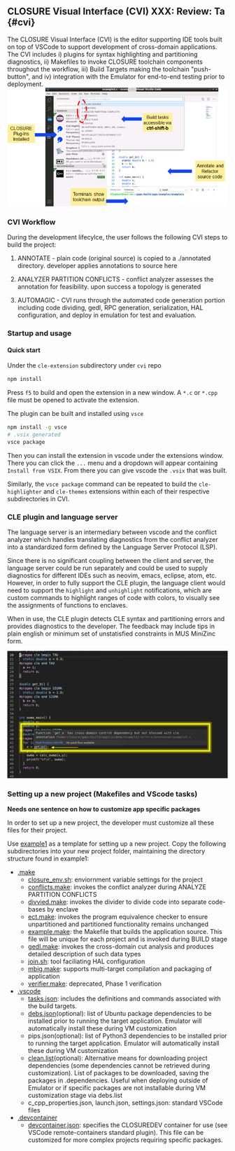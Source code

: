 ## CLOSURE Visual Interface (CVI) **XXX: Review: Ta** {#cvi}
The CLOSURE Visual Interface (CVI) is the editor supporting IDE tools built on top of VSCode to support development of cross-domain applications. The CVI includes i) plugins for syntax highlighting and partitioning diagnostics, ii) Makefiles to invoke CLOSURE toolchain components throughout the workflow, iii) Build Targets making the toolchain "push-button", and iv) integration with the Emulator for end-to-end testing prior to deployment.
![CLOSURE Visual Interface](docs/C/images/cvi.png) 

### CVI Workflow
During the development lifecylce, the user follows the following CVI steps to build the project:

1. ANNOTATE - plain code (original source) is copied to a ./annotated directory. developer applies annotations to source here

2. ANALYZER PARTITION CONFLICTS - conflict analyzer assesses the annotation for feasibility. upon success a topology is generated

3. AUTOMAGIC - CVI runs through the automated code generation portion including code dividing, gedl, RPC generation, serialization, HAL configuration, and deploy in emulation for test and evaluation.

### Startup and usage

#### Quick start 

Under the `cle-extension` subdirectory under `cvi` repo

```bash
npm install
```

Press `f5` to build and open the extension in a new window. 
A `*.c` or `*.cpp` file must be opened to activate the extension. 

The plugin can be built and installed using `vsce`

```bash
npm install -g vsce
# .vsix generated
vsce package
```

Then you can install the extension in vscode under the extensions window.
There you can click the `...` menu and a dropdown will appear containing `Install from VSIX`.
From there you can give vscode the `.vsix` that was built.

Similarly, the `vsce package` command can be repeated to build the `cle-highlighter` and
`cle-themes` extensions within each of their respective subdirectories in CVI.    

### CLE plugin and language server

The language server is an intermediary between vscode and the conflict analyzer which
handles translating diagnostics from the conflict analyzer into a standardized form defined
by the Language Server Protocol (LSP).

Since there is no significant coupling between the client and server, 
the language server could be run separately and could be used to supply
diagnostics for different IDEs such as neovim, emacs, eclipse, atom, etc. However, in order
to fully support the CLE plugin, the language client would need to support the `highlight`
and `unhighlight` notifications, which are custom commands to highlight ranges of code with
colors, to visually see the assignments of functions to enclaves.

When in use, the CLE plugin detects CLE syntax and partitioning errors and provides diagnostics to the developer. The feedback may include tips in plain english or minimum set of unstatisfied constraints in MUS MiniZinc form.

![CLE Plugin providing diagnostics](docs/C/images/plugin.png)

### Setting up a new project (Makefiles and VScode tasks)

**Needs one sentence on how to customize app specific packages** 

In order to set up a new project, the developer must customize all these files for their project. 

Use [example1](https://github.com/gaps-closure/build/blob/develop/apps/examples/example1) as a template for setting up a new project. Copy the following subdirectories into your new project folder, maintaining the directory structure found in example1:

- [.make](https://github.com/gaps-closure/build/blob/develop/apps/examples/example1/.make)
    - [closure_env.sh](https://github.com/gaps-closure/build/blob/develop/apps/examples/example1/.make/closure_env.sh): enviornment variable settings for the project
    - [conflicts.make](https://github.com/gaps-closure/build/blob/develop/apps/examples/example1/.make/conflicts.make): invokes the conflict analyzer during ANALYZE PARTITION CONFLICTS
    - [divvied.make](https://github.com/gaps-closure/build/blob/develop/apps/examples/example1/.make/divvied.make): invokes the divider to divide code into separate code-bases by enclave
    - [ect.make](https://github.com/gaps-closure/build/blob/develop/apps/examples/example1/.make/ect.make): invokes the program equivalence checker to ensure unpartitioned and partitioned functionality remains unchanged
    - [example.make](https://github.com/gaps-closure/build/blob/develop/apps/examples/example1/.make/example.make): the Makefile that builds the application source. This file will be unique for each project and is invoked during BUILD stage
    - [gedl.make](https://github.com/gaps-closure/build/blob/develop/apps/examples/example1/.make/gedl.make): invokes the cross-domain cut analysis and produces detailed description of such data types
    - [join.sh](https://github.com/gaps-closure/build/blob/develop/apps/examples/example1/.make/join.sh): tool faciliating HAL configuration
    - [mbig.make](https://github.com/gaps-closure/build/blob/develop/apps/examples/example1/.make/): supports multi-target compilation and packaging of application
    - [verifier.make](https://github.com/gaps-closure/build/blob/develop/apps/examples/example1/.make/verifier.make): deprecated, Phase 1 verification
- [.vscode](https://github.com/gaps-closure/build/blob/develop/apps/examples/example1/.vscode)
    - [tasks.json](https://github.com/gaps-closure/build/blob/develop/apps/examples/example1/.vscode/tasks.json): includes the definitions and commands associated with the build targets.
    - [debs.json](https://github.com/gaps-closure/build/blob/develop/apps/eop1/case1/.vscode/debs.list)(optional): list of Ubuntu package dependencies to be installed prior to running the target application. Emulator will automatically install these during VM customization
    - pips.json(optional): list of Python3 dependencies to be installed prior to running the target application. Emulator will automatically install these during VM customization
    - [clean.list](https://github.com/gaps-closure/build/blob/develop/apps/eridemo2020/secdesk/.vscode/clean.list)(optional): Alternative means for downloading project dependencies (some dependencies cannot be retrieved during customization). List of packages to be downloaded, saving the packages in .dependencies. Useful when deploying outside of Emulator or if specific packages are not installable during VM customization stage via debs.list
    - c_cpp_properties.json, launch.json, settings.json: standard VSCode files
- [.devcontainer](https://github.com/gaps-closure/build/blob/develop/apps/examples/example1/.devcontainer)
    - [devcontainer.json](https://github.com/gaps-closure/build/blob/develop/apps/examples/example1/.devcontainer/devcontainer.json): specifies the CLOSUREDEV container for use (see VSCode remote-containers standard plugin). This file can be customized for more complex projects requiring specific packages.



